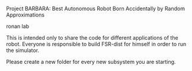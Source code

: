 Project BARBARA: Best Autonomous Robot Born Accidentally by Random Approximations


ronan
lab

This is intended only to share the code for different applications of the robot.
Everyone is responsible to build FSR-dist for himself in order to run the simulator.

Please create a new folder for every new subsystem you are starting.
